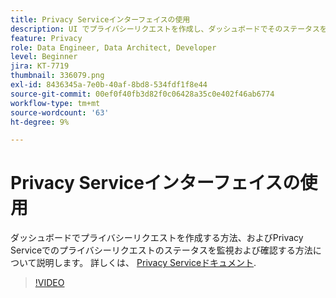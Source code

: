 ```yaml
---
title: Privacy Serviceインターフェイスの使用
description: UI でプライバシーリクエストを作成し、ダッシュボードでそのステータスを監視または確認する方法について説明します。
feature: Privacy
role: Data Engineer, Data Architect, Developer
level: Beginner
jira: KT-7719
thumbnail: 336079.png
exl-id: 8436345a-7e0b-40af-8bd8-534fdf1f8e44
source-git-commit: 00ef0f40fb3d82f0c06428a35c0e402f46ab6774
workflow-type: tm+mt
source-wordcount: '63'
ht-degree: 9%

---
```



# Privacy Serviceインターフェイスの使用

ダッシュボードでプライバシーリクエストを作成する方法、およびPrivacy Serviceでのプライバシーリクエストのステータスを監視および確認する方法について説明します。 詳しくは、 [Privacy Serviceドキュメント](https://experienceleague.adobe.com/docs/experience-platform/privacy/home.html?lang=ja).

>[!VIDEO](https://video.tv.adobe.com/v/336079?learn=on)
